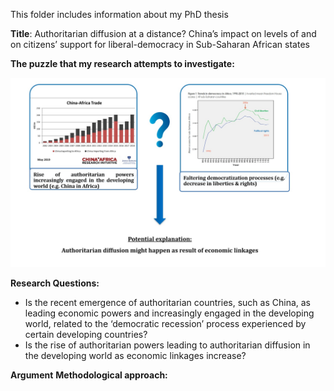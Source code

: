 This folder includes information about my PhD thesis 

**Title**: Authoritarian diffusion at a distance? China’s impact on levels of and on citizens’ support for liberal-democracy in Sub-Saharan African states

**The puzzle that my research attempts to investigate:**

![](https://raw.githubusercontent.com/RalucaN/Data-projects/master/PhD_thesis(2015-2019)/thesis_puzzle.png)

**Research Questions:**
- Is the recent emergence of authoritarian countries, such as China, as leading economic powers and increasingly engaged in the developing world, related to the ‘democratic recession’ process experienced by certain developing countries? 
- Is the rise of authoritarian powers leading to authoritarian diffusion in the developing world as economic linkages increase?

**Argument**
**Methodological approach:**
